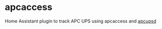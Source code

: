 # apcaccess
Home Assistant plugin to track APC UPS using apcaccess and [apcupsd](http://www.apcupsd.org/)
